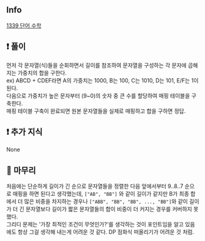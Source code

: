 ## Info
<a href="https://www.acmicpc.net/problem/1339" rel="nofollow">1339 단어 수학</a>

## ❗ 풀이
먼저 각 문자열(식)들을 순회하면서 길이를 참조하여 문자열을 구성하는 각 문자에 곱해지는 가중치의 합을 구한다.  
ex) ABCD + CDEF라면 A의 가중치는 1000, B는 100, C는 1010, D는 101, E/F는 1이 된다.  
다음으로 가중치가 높은 문자부터 (9~0)의 숫자 중 큰 수를 할당하여 매핑 테이블을 구축한다.  
매핑 테이블 구축이 완료되면 원본 문자열들을 실제로 매핑하고 합을 구하면 정답.

## ❗ 추가 지식
None

## 🙂 마무리
처음에는 단순하게 길이가 긴 순으로 문자열들을 정렬한 다음 앞에서부터 9..8..7 순으로 매핑을 하면 된다고 생각했는데, `["AB", "BB"]` 와 같이 길이가 같지만 B가 최종 합에서 더 많은 비중을 차지하는 경우나 `["ABB", "BB", "BB", ..., "BB"]`와 같이 길이가 더 긴 문자열보다 길이가 짧은 문자열들의 합이 비중이 더 커지는 경우를 커버하지 못했다.  
그리디 문제는 '가장 최적인 조건이 무엇인가?'를 생각하는 것이 포인트임을 알고 있음에도 항상 그걸 생각해 내는게 어려운 것 같다. DP 점화식 떠올리기가 어려운 것 처럼.